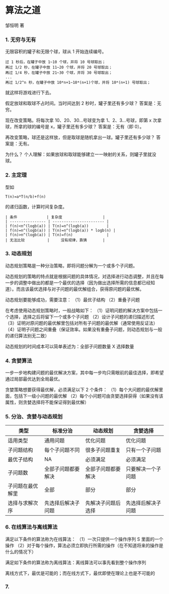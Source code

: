 # 算法之道

邹恒明 著

### 1. 无穷与无有

无限容积的罐子和无限个球，球从 1 开始连续编号。

```
过 1 秒后，在罐子中放 1~10 个球，并将 10 号球取出；
再过 1/2 秒，在罐子中放 11~20 个球，并将 20 号球取出；
再过 1/4 秒，在罐子中放 21~30 个球，并将 30 号球取出；
...
再过 1/2^n 秒，在罐子中放 10*n+1~10*(n+1)个球，并将 10*(n+1) 号球取出；
```

就这样将游戏进行下去。

假定放球和取球不占时间。当时间达到 2 秒时，罐子里还有多少球？
答案是：无穷。

现在改变策略。将每次拿 10、20、30...号球变为拿 1、2、3...号球，即第 x 次拿球，所拿的球的编号是 x，罐子里还有多少球？
答案是：无有（即 0）。

再改变策略，球还是这样放，但是取球是随机拿出一球。罐子里还有多少球？
答案是：无有。

为什么？
个人理解：如果放球和取球能够建立一一映射的关系，则罐子里就没球。

### 2. 主定理

型如

```
T(n)=a*T(n/b)+f(n)
```

的递归函数，计算时间复杂度。

```
| 条件             | 复杂度                  |
| ---------------- | ----------------------- |
| f(n)<n^(logb(a)) | T(n)=n^(logb(a))        |
| f(n)=n^(logb(a)) | T(n)=n^(logb(a)) * logb(n) |
| f(n)>n^(logb(a)) | T(n)=f(n)               |
| 无法比较          |     没有规律，靠猜       |
```

### 3. 动态规划

动态规划策略是一种分治策略，即将问题分解为一个或多个子问题。

动态规划的策略的特点就是根据问题的具体情况，对选择进行动态调整，并且在每一步的调整中做出的都是一个最优的选择（因为做出选择所需的信息都已经知道）。而且该最优选择与对子问题的最优解组合，获得原问题的最优解。

动态规划要能够成功，需要注意：
（1）最优子结构
（2）重叠子问题

在考虑使用动态规划策略时，一般战略如下：
（1）证明问题的解决方案中包括一个选择，选择之后将留下一个或多个子问题
（2）设计子问题的递归描述形式
（3）证明对原问题的最优解里包括对所有子问题的最优解（通常使用反证法）
（4）证明子问题之间重叠（保证效率。如果没有重叠子问题，则动态规划与一般的递归算法别无二致）

动态规划的时间成本可以简单表述为：全部子问题数量 X 选择数量

### 4. 贪婪算法

一步一步地构建问题的最优解决方案，其中每一步均只需眼前的最佳选择，即希望通过局部最优达到全局最优。

贪婪策略想要获得最优解，必须满足以下 2 个条件：
（1）每个大问题的最优解里面，包括下一级小问题的最优解
（2）每个小问题可由贪婪选择获得（如果没有该属性，则贪婪选择将不能保证得到最优解）

### 5. 分治、贪婪与动态规划

| 类型             | 标准分治           | 动态规划           | 贪婪选择           |
| ---------------- | ------------------ | ------------------ | ------------------ |
| 适用类型         | 通用问题           | 优化问题           | 优化问题           |
| 子问题结构       | 每个子问题不同     | 很多子问题重复     | 只有一个子问题     |
| 最优子结构       | NA                 | 必须满足           | 必须满足           |
| 子问题数         | 全部子问题都要解决 | 全部子问题都要解决 | 只要解决一个子问题 |
| 子问题在最优解里 | 全部               | 部分               | 部分               |
| 选择与求解次序   | 先选择后解决子问题 | 先解决子问题后选择 | 先选择后解决子问题 |

### 6. 在线算法与离线算法

满足以下条件的算法称为在线算法：
（1）一次只提供一个操作序列 S 里面的一个操作
（2）对于每个操作，算法必须立即执行所需的操作（在不知道将来的操作是什么的情况下）

满足如下条件的算法称为离线算法：离线算法可以事先看到整个操作序列

离线方式下，最优是可能的；而在线方式下，最优即使在理论上也是不可能的

### 7.
